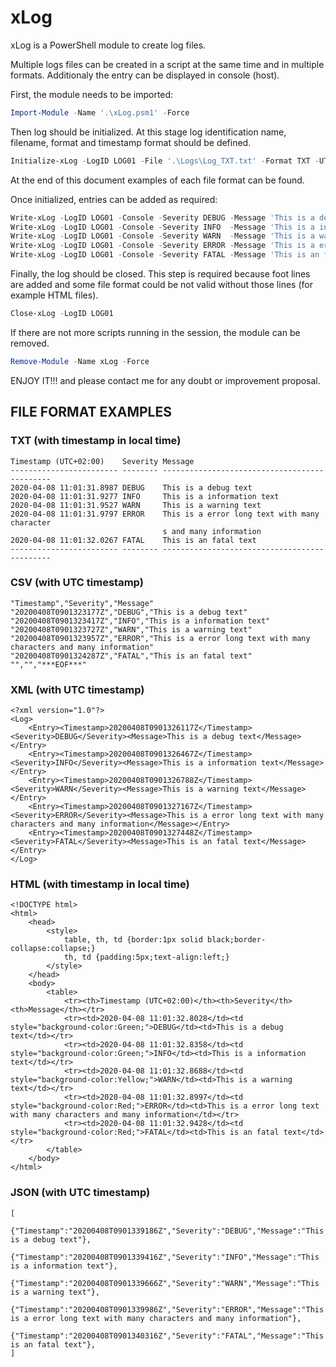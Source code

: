 # xLog
xLog is a PowerShell module to create log files.

Multiple logs files can be created in a script at the same time and in multiple formats. Additionaly the entry can be displayed in console (host).

First, the module needs to be imported:

```PowerShell
Import-Module -Name '.\xLog.psm1' -Force
```

Then log should be initialized. At this stage log identification name, filename, format and timestamp format should be defined.

```PowerShell
Initialize-xLog -LogID LOG01 -File '.\Logs\Log_TXT.txt' -Format TXT -UTC
```

At the end of this document examples of each file format can be found.

Once initialized, entries can be added as required:

```PowerShell
Write-xLog -LogID LOG01 -Console -Severity DEBUG -Message 'This is a debug text'
Write-xLog -LogID LOG01 -Console -Severity INFO  -Message 'This is a information text'
Write-xLog -LogID LOG01 -Console -Severity WARN  -Message 'This is a warning text'
Write-xLog -LogID LOG01 -Console -Severity ERROR -Message 'This is a error long text with many characters and many information'
Write-xLog -LogID LOG01 -Console -Severity FATAL -Message 'This is an fatal text'
```

Finally, the log should be closed. This step is required because foot lines are added and some file format could be not valid without those lines (for example HTML files).

```PowerShell
Close-xLog -LogID LOG01
```

If there are not more scripts running in the session, the module can be removed.

```PowerShell
Remove-Module -Name xLog -Force
```

ENJOY IT!!! and please contact me for any doubt or improvement proposal.

## FILE FORMAT EXAMPLES 

### TXT (with timestamp in local time)
```
Timestamp (UTC+02:00)    Severity Message                                      
------------------------ -------- ---------------------------------------------
2020-04-08 11:01:31.8987 DEBUG    This is a debug text                         
2020-04-08 11:01:31.9277 INFO     This is a information text                   
2020-04-08 11:01:31.9527 WARN     This is a warning text                       
2020-04-08 11:01:31.9797 ERROR    This is a error long text with many character
                                  s and many information                       
2020-04-08 11:01:32.0267 FATAL    This is an fatal text                        
------------------------ -------- ---------------------------------------------
```
### CSV (with UTC timestamp)
```
"Timestamp","Severity","Message"
"20200408T0901323177Z","DEBUG","This is a debug text"
"20200408T0901323417Z","INFO","This is a information text"
"20200408T0901323727Z","WARN","This is a warning text"
"20200408T0901323957Z","ERROR","This is a error long text with many characters and many information"
"20200408T0901324287Z","FATAL","This is an fatal text"
"","","***EOF***"
```
### XML (with UTC timestamp)
```
<?xml version="1.0"?>
<Log>
	<Entry><Timestamp>20200408T0901326117Z</Timestamp><Severity>DEBUG</Severity><Message>This is a debug text</Message></Entry>
	<Entry><Timestamp>20200408T0901326467Z</Timestamp><Severity>INFO</Severity><Message>This is a information text</Message></Entry>
	<Entry><Timestamp>20200408T0901326788Z</Timestamp><Severity>WARN</Severity><Message>This is a warning text</Message></Entry>
	<Entry><Timestamp>20200408T0901327167Z</Timestamp><Severity>ERROR</Severity><Message>This is a error long text with many characters and many information</Message></Entry>
	<Entry><Timestamp>20200408T0901327448Z</Timestamp><Severity>FATAL</Severity><Message>This is an fatal text</Message></Entry>
</Log>
```
### HTML (with timestamp in local time)
```
<!DOCTYPE html>
<html>
	<head>
		<style>
			table, th, td {border:1px solid black;border-collapse:collapse;}
			th, td {padding:5px;text-align:left;}
		</style>
	</head>
	<body>
		<table>
			<tr><th>Timestamp (UTC+02:00)</th><th>Severity</th><th>Message</th></tr>
			<tr><td>2020-04-08 11:01:32.8028</td><td style="background-color:Green;">DEBUG</td><td>This is a debug text</td></tr>
			<tr><td>2020-04-08 11:01:32.8358</td><td style="background-color:Green;">INFO</td><td>This is a information text</td></tr>
			<tr><td>2020-04-08 11:01:32.8688</td><td style="background-color:Yellow;">WARN</td><td>This is a warning text</td></tr>
			<tr><td>2020-04-08 11:01:32.8997</td><td style="background-color:Red;">ERROR</td><td>This is a error long text with many characters and many information</td></tr>
			<tr><td>2020-04-08 11:01:32.9428</td><td style="background-color:Red;">FATAL</td><td>This is an fatal text</td></tr>
		</table>
	</body>
</html>
```
### JSON (with UTC timestamp)
```
[
	{"Timestamp":"20200408T0901339186Z","Severity":"DEBUG","Message":"This is a debug text"},
	{"Timestamp":"20200408T0901339416Z","Severity":"INFO","Message":"This is a information text"},
	{"Timestamp":"20200408T0901339666Z","Severity":"WARN","Message":"This is a warning text"},
	{"Timestamp":"20200408T0901339986Z","Severity":"ERROR","Message":"This is a error long text with many characters and many information"},
	{"Timestamp":"20200408T0901340316Z","Severity":"FATAL","Message":"This is an fatal text"},
]
```
